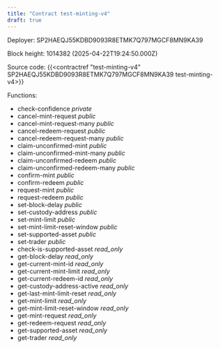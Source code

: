 ```yaml
---
title: "Contract test-minting-v4"
draft: true
---
```

Deployer: SP2HAEQJ55KDBD9093R8ETMK7Q797MGCF8MN9KA39


 



Block height: 1014382 (2025-04-22T19:24:50.000Z)

Source code: {{<contractref "test-minting-v4" SP2HAEQJ55KDBD9093R8ETMK7Q797MGCF8MN9KA39 test-minting-v4>}}

Functions:

* check-confidence _private_
* cancel-mint-request _public_
* cancel-mint-request-many _public_
* cancel-redeem-request _public_
* cancel-redeem-request-many _public_
* claim-unconfirmed-mint _public_
* claim-unconfirmed-mint-many _public_
* claim-unconfirmed-redeem _public_
* claim-unconfirmed-redeem-many _public_
* confirm-mint _public_
* confirm-redeem _public_
* request-mint _public_
* request-redeem _public_
* set-block-delay _public_
* set-custody-address _public_
* set-mint-limit _public_
* set-mint-limit-reset-window _public_
* set-supported-asset _public_
* set-trader _public_
* check-is-supported-asset _read_only_
* get-block-delay _read_only_
* get-current-mint-id _read_only_
* get-current-mint-limit _read_only_
* get-current-redeem-id _read_only_
* get-custody-address-active _read_only_
* get-last-mint-limit-reset _read_only_
* get-mint-limit _read_only_
* get-mint-limit-reset-window _read_only_
* get-mint-request _read_only_
* get-redeem-request _read_only_
* get-supported-asset _read_only_
* get-trader _read_only_
